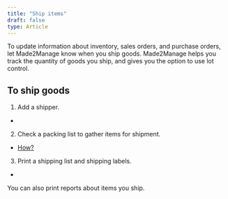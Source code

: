 ```yaml
---
title: "Ship items"
draft: false
type: Article
---
```


To update information about inventory, sales orders, and purchase orders, let Made2Manage know when you ship goods. Made2Manage helps you track the quantity of goods you ship, and gives you the option to use lot control.

## To ship goods

1. Add a shipper.

- 

2. Check a packing list to gather items for shipment.

- [How?](packing-list-shipping-document-rpshpl.md)

3. Print a shipping list and shipping labels.

- 

You can also print reports about items you ship.

​